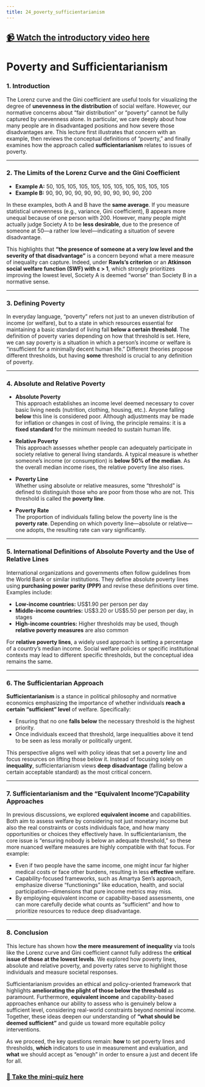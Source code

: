 ```yaml
---
title: 24_poverty_sufficientarianism
---
```


## [📹 Watch the introductory video here](https://wsdmoodle.waseda.jp/mod/millvi/view.php?id=5062564)
# Poverty and Sufficientarianism

### 1. Introduction
The Lorenz curve and the Gini coefficient are useful tools for visualizing the degree of **unevenness in the distribution** of social welfare. However, our normative concerns about “fair distribution” or “poverty” cannot be fully captured by unevenness alone. In particular, we care deeply about how many people are in disadvantaged positions and how severe those disadvantages are. This lecture first illustrates that concern with an example, then reviews the conceptual definitions of “poverty,” and finally examines how the approach called **sufficientarianism** relates to issues of poverty.

---

### 2. The Limits of the Lorenz Curve and the Gini Coefficient
- **Example A:** 50, 105, 105, 105, 105, 105, 105, 105, 105, 105, 105  
- **Example B:** 90, 90, 90, 90, 90, 90, 90, 90, 90, 90, 200  

In these examples, both A and B have the **same average**. If you measure statistical unevenness (e.g., variance, Gini coefficient), B appears more unequal because of one person with 200. However, many people might actually judge Society A to be **less desirable**, due to the presence of someone at 50—a rather low level—indicating a situation of severe disadvantage.

This highlights that **“the presence of someone at a very low level and the severity of that disadvantage”** is a concern beyond what a mere measure of inequality can capture. Indeed, under **Rawls’s criterion** or an **Atkinson social welfare function (SWF) with ε > 1**, which strongly prioritizes improving the lowest level, Society A is deemed “worse” than Society B in a normative sense.

---

### 3. Defining Poverty
In everyday language, “poverty” refers not just to an uneven distribution of income (or welfare), but to a state in which resources essential for maintaining a basic standard of living fall **below a certain threshold**. The definition of poverty varies depending on how that threshold is set. Here, we can say poverty is a situation in which a person’s income or welfare is “insufficient for a minimally decent human life.” Different theories propose different thresholds, but having **some** threshold is crucial to any definition of poverty.

---

### 4. Absolute and Relative Poverty
- **Absolute Poverty**  
  This approach establishes an income level deemed necessary to cover basic living needs (nutrition, clothing, housing, etc.). Anyone falling **below** this line is considered poor. Although adjustments may be made for inflation or changes in cost of living, the principle remains: it is a **fixed standard** for the minimum needed to sustain human life.

- **Relative Poverty**  
  This approach assesses whether people can adequately participate in society relative to general living standards. A typical measure is whether someone’s income (or consumption) is **below 50% of the median**. As the overall median income rises, the relative poverty line also rises.

- **Poverty Line**  
  Whether using absolute or relative measures, some “threshold” is defined to distinguish those who are poor from those who are not. This threshold is called the **poverty line**.

- **Poverty Rate**  
  The proportion of individuals falling below the poverty line is the **poverty rate**. Depending on which poverty line—absolute or relative—one adopts, the resulting rate can vary significantly.

---

### 5. International Definitions of Absolute Poverty and the Use of Relative Lines
International organizations and governments often follow guidelines from the World Bank or similar institutions. They define absolute poverty lines using **purchasing power parity (PPP)** and revise these definitions over time. Examples include:
- **Low-income countries:** US\$1.90 per person per day  
- **Middle-income countries:** US\$3.20 or US\$5.50 per person per day, in stages  
- **High-income countries:** Higher thresholds may be used, though **relative poverty measures** are also common

For **relative poverty lines**, a widely used approach is setting a percentage of a country’s median income. Social welfare policies or specific institutional contexts may lead to different specific thresholds, but the conceptual idea remains the same.

---

### 6. The Sufficientarian Approach
**Sufficientarianism** is a stance in political philosophy and normative economics emphasizing the importance of whether individuals **reach a certain “sufficient” level** of welfare. Specifically:
- Ensuring that no one **falls below** the necessary threshold is the highest priority.  
- Once individuals exceed that threshold, large inequalities above it tend to be seen as less morally or politically urgent.

This perspective aligns well with policy ideas that set a poverty line and focus resources on lifting those below it. Instead of focusing solely on **inequality**, sufficientarianism views **deep disadvantage** (falling below a certain acceptable standard) as the most critical concern.

---

### 7. Sufficientarianism and the “Equivalent Income”/Capability Approaches
In previous discussions, we explored **equivalent income** and capabilities. Both aim to assess welfare by considering not just monetary income but also the real constraints or costs individuals face, and how many opportunities or choices they effectively have. In sufficientarianism, the core issue is “ensuring nobody is below an adequate threshold,” so these more nuanced welfare measures are highly compatible with that focus. For example:

- Even if two people have the same income, one might incur far higher medical costs or face other burdens, resulting in less **effective** welfare.  
- Capability-focused frameworks, such as Amartya Sen’s approach, emphasize diverse “functionings” like education, health, and social participation—dimensions that pure income metrics may miss.  
- By employing equivalent income or capability-based assessments, one can more carefully decide what counts as “sufficient” and how to prioritize resources to reduce deep disadvantage.

---

### 8. Conclusion
This lecture has shown how **the mere measurement of inequality** via tools like the Lorenz curve and Gini coefficient cannot fully address the **critical issue of those at the lowest levels**. We explored how poverty lines, absolute and relative poverty, and poverty rates serve to highlight those individuals and measure societal responses.

Sufficientarianism provides an ethical and policy-oriented framework that highlights **ameliorating the plight of those below the threshold** as paramount. Furthermore, **equivalent income** and capability-based approaches enhance our ability to assess who is genuinely below a sufficient level, considering real-world constraints beyond nominal income. Together, these ideas deepen our understanding of **“what should be deemed sufficient”** and guide us toward more equitable policy interventions.  

As we proceed, the key questions remain: **how** to set poverty lines and thresholds, **which** indicators to use in measurement and evaluation, and **what** we should accept as “enough” in order to ensure a just and decent life for all.
### [📝 Take the mini-quiz here](https://wsdmoodle.waseda.jp/mod/quiz/view.php?id=5062831)
